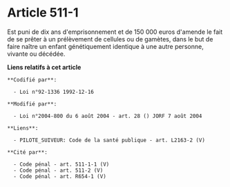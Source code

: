 # Article 511-1

Est puni de dix ans d'emprisonnement et de 150 000 euros d'amende le fait de se prêter à un prélèvement de cellules ou de
gamètes, dans le but de faire naître un enfant génétiquement identique à une autre personne, vivante ou décédée.

**Liens relatifs à cet article**

	**Codifié par**:

	  - Loi n°92-1336 1992-12-16

	**Modifié par**:

	  - Loi n°2004-800 du 6 août 2004 - art. 28 () JORF 7 août 2004

	**Liens**:

	  - PILOTE_SUIVEUR: Code de la santé publique - art. L2163-2 (V)

	**Cité par**:

	  - Code pénal - art. 511-1-1 (V)
	  - Code pénal - art. 511-2 (V)
	  - Code pénal - art. R654-1 (V)
